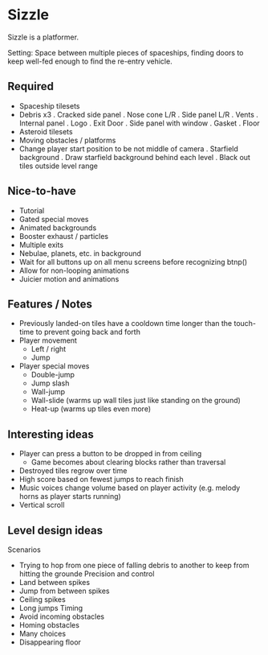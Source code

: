 # Sizzle

Sizzle is a platformer.

Setting: Space between multiple pieces of spaceships, finding doors to keep well-fed enough to find the re-entry vehicle.

## Required
- Spaceship tilesets
 - Debris x3
 . Cracked side panel
 . Nose cone L/R
 . Side panel L/R
 . Vents
 . Internal panel
 . Logo
 . Exit Door
 . Side panel with window
 . Gasket
 . Floor
- Asteroid tilesets
- Moving obstacles / platforms
- Change player start position to be not middle of camera
. Starfield background
. Draw starfield background behind each level
. Black out tiles outside level range

## Nice-to-have
- Tutorial
- Gated special moves
- Animated backgrounds
- Booster exhaust / particles
- Multiple exits
- Nebulae, planets, etc. in background
- Wait for all buttons up on all menu screens before recognizing btnp()
- Allow for non-looping animations
- Juicier motion and animations

## Features / Notes 
- Previously landed-on tiles have a cooldown time longer than the touch-time to prevent going back and forth
- Player movement
  - Left / right
  - Jump
- Player special moves
  - Double-jump
  - Jump slash
  - Wall-jump
  - Wall-slide (warms up wall tiles just like standing on the ground)
  - Heat-up (warms up tiles even more)

## Interesting ideas
- Player can press a button to be dropped in from ceiling
	- Game becomes about clearing blocks rather than traversal
- Destroyed tiles regrow over time
- High score based on fewest jumps to reach finish
- Music voices change volume based on player activity (e.g. melody horns as player starts running)
- Vertical scroll

## Level design ideas
Scenarios
 - Trying to hop from one piece of falling debris to another to keep from hitting the grounde
Precision and control
 - Land between spikes
 - Jump from between spikes
 - Ceiling spikes
 - Long jumps
Timing
 - Avoid incoming obstacles
 - Homing obstacles
 - Many choices
 - Disappearing floor
